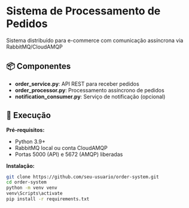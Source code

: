 # Sistema de Processamento de Pedidos

Sistema distribuído para e-commerce com comunicação assíncrona via RabbitMQ/CloudAMQP

## 📦 Componentes
- **order_service.py**: API REST para receber pedidos
- **order_processor.py**: Processamento assíncrono de pedidos
- **notification_consumer.py**: Serviço de notificação (opcional)

## 🚀 Execução
**Pré-requisitos:**
- Python 3.9+
- RabbitMQ local ou conta CloudAMQP
- Portas 5000 (API) e 5672 (AMQP) liberadas

**Instalação:**
```bash
git clone https://github.com/seu-usuario/order-system.git
cd order-system
python -m venv venv
venv\Scripts\activate
pip install -r requirements.txt